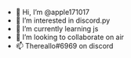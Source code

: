 - 👋 Hi, I’m @apple171017
- 👀 I’m interested in discord.py
- 🌱 I’m currently learning js
- 💞️ I’m looking to collaborate on air
- 📫 Thereallo#6969 on discord

<!---
apple171017/apple171017 is a ✨ special ✨ repository because its `README.md` (this file) appears on your GitHub profile.
You can click the Preview link to take a look at your changes.
--->
